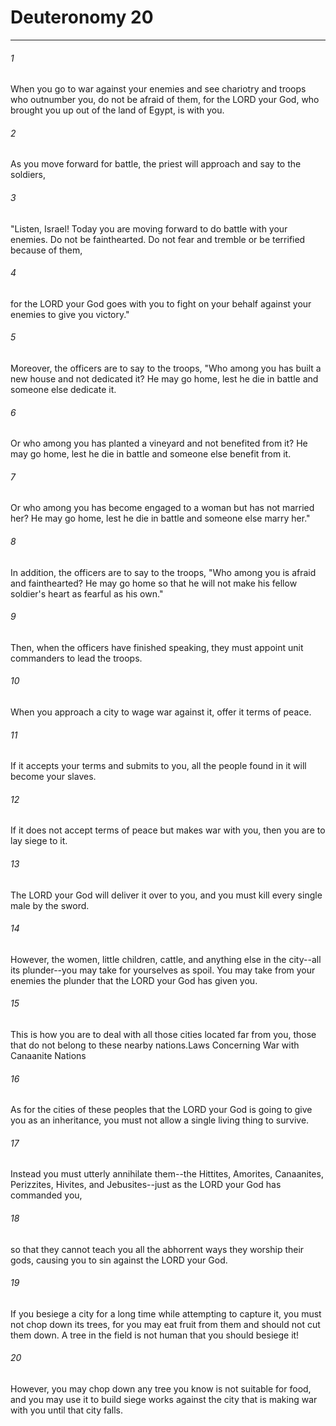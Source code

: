 # Deuteronomy 20
***



###### 1 
When you go to war against your enemies and see chariotry and troops who outnumber you, do not be afraid of them, for the LORD your God, who brought you up out of the land of Egypt, is with you. 

###### 2 
As you move forward for battle, the priest will approach and say to the soldiers, 

###### 3 
"Listen, Israel! Today you are moving forward to do battle with your enemies. Do not be fainthearted. Do not fear and tremble or be terrified because of them, 

###### 4 
for the LORD your God goes with you to fight on your behalf against your enemies to give you victory." 

###### 5 
Moreover, the officers are to say to the troops, "Who among you has built a new house and not dedicated it? He may go home, lest he die in battle and someone else dedicate it. 

###### 6 
Or who among you has planted a vineyard and not benefited from it? He may go home, lest he die in battle and someone else benefit from it. 

###### 7 
Or who among you has become engaged to a woman but has not married her? He may go home, lest he die in battle and someone else marry her." 

###### 8 
In addition, the officers are to say to the troops, "Who among you is afraid and fainthearted? He may go home so that he will not make his fellow soldier's heart as fearful as his own." 

###### 9 
Then, when the officers have finished speaking, they must appoint unit commanders to lead the troops. 

###### 10 
When you approach a city to wage war against it, offer it terms of peace. 

###### 11 
If it accepts your terms and submits to you, all the people found in it will become your slaves. 

###### 12 
If it does not accept terms of peace but makes war with you, then you are to lay siege to it. 

###### 13 
The LORD your God will deliver it over to you, and you must kill every single male by the sword. 

###### 14 
However, the women, little children, cattle, and anything else in the city--all its plunder--you may take for yourselves as spoil. You may take from your enemies the plunder that the LORD your God has given you. 

###### 15 
This is how you are to deal with all those cities located far from you, those that do not belong to these nearby nations.Laws Concerning War with Canaanite Nations 

###### 16 
As for the cities of these peoples that the LORD your God is going to give you as an inheritance, you must not allow a single living thing to survive. 

###### 17 
Instead you must utterly annihilate them--the Hittites, Amorites, Canaanites, Perizzites, Hivites, and Jebusites--just as the LORD your God has commanded you, 

###### 18 
so that they cannot teach you all the abhorrent ways they worship their gods, causing you to sin against the LORD your God. 

###### 19 
If you besiege a city for a long time while attempting to capture it, you must not chop down its trees, for you may eat fruit from them and should not cut them down. A tree in the field is not human that you should besiege it! 

###### 20 
However, you may chop down any tree you know is not suitable for food, and you may use it to build siege works against the city that is making war with you until that city falls.
